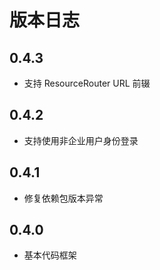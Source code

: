 # 版本日志

## 0.4.3

- 支持 ResourceRouter URL 前辍

## 0.4.2

- 支持使用非企业用户身份登录

## 0.4.1

- 修复依赖包版本异常

## 0.4.0

- 基本代码框架
